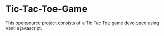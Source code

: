 # Tic-Tac-Toe-Game
 This opensource project consists of a Tic Tac Toe game developed using Vanilla javascript. 
